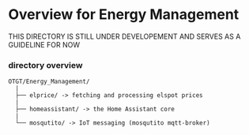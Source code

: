 # Overview for Energy Management

THIS DIRECTORY IS STILL UNDER DEVELOPEMENT AND SERVES AS A GUIDELINE FOR NOW

### directory overview
```
OTGT/Energy_Management/
  |
  ├── elprice/ -> fetching and processing elspot prices
  |
  ├── homeassistant/ -> the Home Assistant core
  |
  └── mosqutito/ -> IoT messaging (mosqutito mqtt-broker)
```
